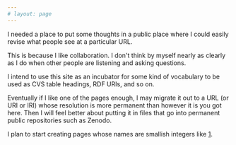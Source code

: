```yaml
---
# layout: page
---
```


I needed a place to put some thoughts in a public place where I could
easily revise what people see at a particular URL.

This is because I like collaboration.  I don't think by myself nearly
as clearly as I do when other people are listening and asking
questions.

I intend to use this site as an incubator for some kind of vocabulary
to be used as CVS table headings, RDF URIs, and so on.

Eventually if I like one of the pages enough, I may migrate it out to
a URL (or URI or IRI) whose resolution is more permanent than however
it is you got here.  Then I will feel better about putting it in files
that go into permanent public repositories such as Zenodo.

I plan to start creating pages whose names are smallish integers like [1](1).
